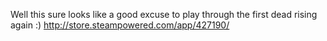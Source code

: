 Well this sure looks like a good excuse to play through the first dead rising again :) http://store.steampowered.com/app/427190/